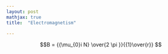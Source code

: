 ```yaml
---
layout: post
mathjax: true
title:  "Electromagnetism"

---
```

$$B = {{\mu_{0}i N} \over{2 \pi }}{{1}\over{r}} $$
